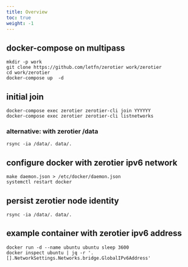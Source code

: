 ```yaml
---
title: Overview
toc: true
weight: -1
---
```

## docker-compose on multipass

    mkdir -p work
    git clone https://github.com/letfn/zerotier work/zerotier
    cd work/zerotier
    docker-compose up  -d

## initial join

    docker-compose exec zerotier zerotier-cli join YYYYYY
    docker-compose exec zerotier zerotier-cli listnetworks

### alternative: with zerotier /data

    rsync -ia /data/. data/.

## configure docker with zerotier ipv6 network

    make daemon.json > /etc/docker/daemon.json
    systemctl restart docker

## persist zerotier node identity

    rsync -ia /data/. data/.

## example container with zerotier ipv6 address

    docker run -d --name ubuntu ubuntu sleep 3600
    docker inspect ubuntu | jq -r '.[].NetworkSettings.Networks.bridge.GlobalIPv6Address'

